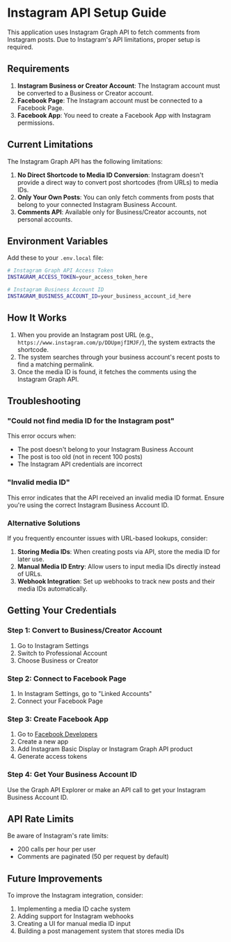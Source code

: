 # Instagram API Setup Guide

This application uses Instagram Graph API to fetch comments from Instagram posts. Due to Instagram's API limitations, proper setup is required.

## Requirements

1. **Instagram Business or Creator Account**: The Instagram account must be converted to a Business or Creator account.
2. **Facebook Page**: The Instagram account must be connected to a Facebook Page.
3. **Facebook App**: You need to create a Facebook App with Instagram permissions.

## Current Limitations

The Instagram Graph API has the following limitations:

1. **No Direct Shortcode to Media ID Conversion**: Instagram doesn't provide a direct way to convert post shortcodes (from URLs) to media IDs.
2. **Only Your Own Posts**: You can only fetch comments from posts that belong to your connected Instagram Business Account.
3. **Comments API**: Available only for Business/Creator accounts, not personal accounts.

## Environment Variables

Add these to your `.env.local` file:

```bash
# Instagram Graph API Access Token
INSTAGRAM_ACCESS_TOKEN=your_access_token_here

# Instagram Business Account ID
INSTAGRAM_BUSINESS_ACCOUNT_ID=your_business_account_id_here
```

## How It Works

1. When you provide an Instagram post URL (e.g., `https://www.instagram.com/p/DDUpmjfIMJF/`), the system extracts the shortcode.
2. The system searches through your business account's recent posts to find a matching permalink.
3. Once the media ID is found, it fetches the comments using the Instagram Graph API.

## Troubleshooting

### "Could not find media ID for the Instagram post"

This error occurs when:

- The post doesn't belong to your Instagram Business Account
- The post is too old (not in recent 100 posts)
- The Instagram API credentials are incorrect

### "Invalid media ID"

This error indicates that the API received an invalid media ID format. Ensure you're using the correct Instagram Business Account ID.

### Alternative Solutions

If you frequently encounter issues with URL-based lookups, consider:

1. **Storing Media IDs**: When creating posts via API, store the media ID for later use.
2. **Manual Media ID Entry**: Allow users to input media IDs directly instead of URLs.
3. **Webhook Integration**: Set up webhooks to track new posts and their media IDs automatically.

## Getting Your Credentials

### Step 1: Convert to Business/Creator Account

1. Go to Instagram Settings
2. Switch to Professional Account
3. Choose Business or Creator

### Step 2: Connect to Facebook Page

1. In Instagram Settings, go to "Linked Accounts"
2. Connect your Facebook Page

### Step 3: Create Facebook App

1. Go to [Facebook Developers](https://developers.facebook.com)
2. Create a new app
3. Add Instagram Basic Display or Instagram Graph API product
4. Generate access tokens

### Step 4: Get Your Business Account ID

Use the Graph API Explorer or make an API call to get your Instagram Business Account ID.

## API Rate Limits

Be aware of Instagram's rate limits:

- 200 calls per hour per user
- Comments are paginated (50 per request by default)

## Future Improvements

To improve the Instagram integration, consider:

1. Implementing a media ID cache system
2. Adding support for Instagram webhooks
3. Creating a UI for manual media ID input
4. Building a post management system that stores media IDs
